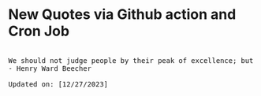 # New Quotes via Github action and Cron Job

<pre>
<!-- #quote -->
We should not judge people by their peak of excellence; but by the distance they have traveled from the point where they started.
- Henry Ward Beecher

Updated on: [12/27/2023]
<!-- #quoteEnd -->
</pre>
